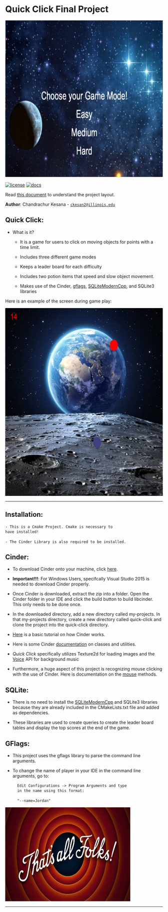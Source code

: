 # Quick Click Final Project

<img src="assets/gamescreen.png" width="700" height="500">

[![license](https://img.shields.io/badge/license-MIT-green)](LICENSE)
[![docs](https://img.shields.io/badge/docs-yes-brightgreen)](docs/README.md)

Read [this document](https://cliutils.gitlab.io/modern-cmake/chapters/basics/structure.html) to understand the project
layout.

**Author**: Chandrachur Kesana - [`ckesan2@illinois.edu`](mailto:ckesan2@illinois.edu)

**Quick Click**:
- 

* What is it? 

   - It is a game for users to click on moving objects for
    points with a time limit. 
    
   - Includes three different game modes 
   
   - Keeps a leader board for each difficulty
   
   - Includes two potion items that speed and slow 
   object movement.
 
   - Makes use of the Cinder, [gflags](https://github.com/gflags/gflags),
   [SQLiteModernCpp](https://github.com/SqliteModernCpp/sqlite_modern_cpp),
    and SQLite3 libraries
    
   
Here is an example of the screen during game play:

<img src="assets/gameaction.png" width="700" height="600">

---
**Installation:**
- 

    - This is a Cmake Project. Cmake is necessary to 
    have installed!
    
    - The Cinder Library is also required to be installed.

**Cinder**:
- 

- To download Cinder onto your machine, click 
[here](https://libcinder.org/download).

- **Important!!!**: For Windows Users, specifcally
Visual Studio 2015 is needed to download Cinder properly.

- Once Cinder is downloaded, extract the zip into 
a folder. Open the Cinder folder in your IDE and
click the build button to build libcinder. This only
needs to be done once.

- In the downloaded directory, add a new directory
called my-projects. In that my-projects directory,
create a new directory called quick-click and clone
the project into the quick-click directory.

- [Here](https://libcinder.org/docs/guides/tour/hello_cinder_chapter1.html) 
is a basic tutorial on how Cinder works.

- Here is some Cinder 
[documentation](https://libcinder.org/docs/reference/index.html) 
on classes and utilities.

- _Quick Click_ specifically utilizes Texture2d for loading images
 and the [Voice](https://libcinder.org/docs/guides/audio/index.html) API
 for background music

- Furthermore, a huge aspect of this project is recognizing
mouse clicking with the use of Cinder. Here is 
documentation on the [mouse](https://libcinder.org/docs/guides/tour/hello_cinder_chapter3.html) 
methods.

**SQLite**: 
- 

- There is no need to install the 
[SQLiteModernCpp](https://github.com/SqliteModernCpp/sqlite_modern_cpp)
and SQLite3 libraries because they are already included
in the CMakeLists.txt file and added as dependencies.

- These libraries are used to create queries to 
create the leader board tables and display the 
top scores at the end of the game.

**GFlags**:
- 

- This project uses the gflags library to parse the 
command line arguments.

- To change the name of player in your IDE 
in the command line arguments, go to: 

        Edit Configurations -> Program Arguments and type
        in the name using this format: 
    
        "--name=Jordan"


<img src="assets/endingpic.jpg" width="400" height="300">

---